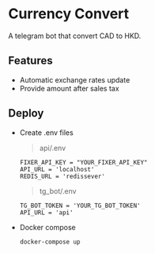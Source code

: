 # Currency Convert

A telegram bot that convert CAD to HKD.

## Features

* Automatic exchange rates update
* Provide amount after sales tax 

## Deploy

* Create .env files
  > api/.env
    ```javascipt
    FIXER_API_KEY = "YOUR_FIXER_API_KEY"
    API_URL = 'localhost'
    REDIS_URL = 'redissever'
    ```
    
  > tg_bot/.env
    ```javascipt
    TG_BOT_TOKEN = 'YOUR_TG_BOT_TOKEN'
    API_URL = 'api'
    ```
* Docker compose

    ```console
    docker-compose up
    ```
